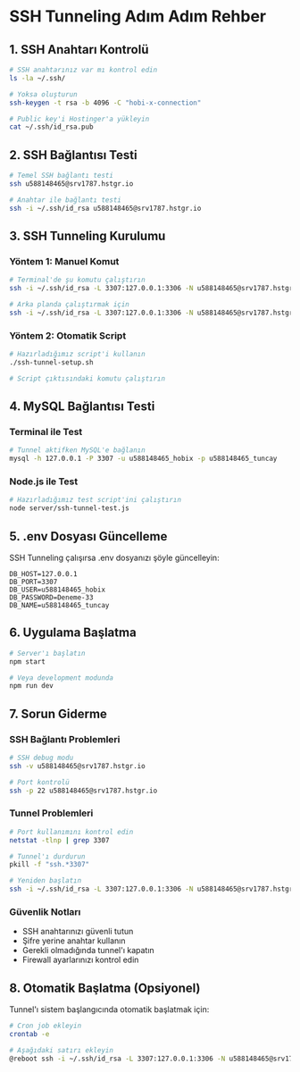 # SSH Tunneling Adım Adım Rehber

## 1. SSH Anahtarı Kontrolü
```bash
# SSH anahtarınız var mı kontrol edin
ls -la ~/.ssh/

# Yoksa oluşturun
ssh-keygen -t rsa -b 4096 -C "hobi-x-connection"

# Public key'i Hostinger'a yükleyin
cat ~/.ssh/id_rsa.pub
```

## 2. SSH Bağlantısı Testi
```bash
# Temel SSH bağlantı testi
ssh u588148465@srv1787.hstgr.io

# Anahtar ile bağlantı testi
ssh -i ~/.ssh/id_rsa u588148465@srv1787.hstgr.io
```

## 3. SSH Tunneling Kurulumu

### Yöntem 1: Manuel Komut
```bash
# Terminal'de şu komutu çalıştırın
ssh -i ~/.ssh/id_rsa -L 3307:127.0.0.1:3306 -N u588148465@srv1787.hstgr.io

# Arka planda çalıştırmak için
ssh -i ~/.ssh/id_rsa -L 3307:127.0.0.1:3306 -N u588148465@srv1787.hstgr.io &
```

### Yöntem 2: Otomatik Script
```bash
# Hazırladığımız script'i kullanın
./ssh-tunnel-setup.sh

# Script çıktısındaki komutu çalıştırın
```

## 4. MySQL Bağlantısı Testi

### Terminal ile Test
```bash
# Tunnel aktifken MySQL'e bağlanın
mysql -h 127.0.0.1 -P 3307 -u u588148465_hobix -p u588148465_tuncay
```

### Node.js ile Test
```bash
# Hazırladığımız test script'ini çalıştırın
node server/ssh-tunnel-test.js
```

## 5. .env Dosyası Güncelleme

SSH Tunneling çalışırsa .env dosyanızı şöyle güncelleyin:

```env
DB_HOST=127.0.0.1
DB_PORT=3307
DB_USER=u588148465_hobix
DB_PASSWORD=Deneme-33
DB_NAME=u588148465_tuncay
```

## 6. Uygulama Başlatma

```bash
# Server'ı başlatın
npm start

# Veya development modunda
npm run dev
```

## 7. Sorun Giderme

### SSH Bağlantı Problemleri
```bash
# SSH debug modu
ssh -v u588148465@srv1787.hstgr.io

# Port kontrolü
ssh -p 22 u588148465@srv1787.hstgr.io
```

### Tunnel Problemleri
```bash
# Port kullanımını kontrol edin
netstat -tlnp | grep 3307

# Tunnel'ı durdurun
pkill -f "ssh.*3307"

# Yeniden başlatın
ssh -i ~/.ssh/id_rsa -L 3307:127.0.0.1:3306 -N u588148465@srv1787.hstgr.io &
```

### Güvenlik Notları
- SSH anahtarınızı güvenli tutun
- Şifre yerine anahtar kullanın
- Gerekli olmadığında tunnel'ı kapatın
- Firewall ayarlarınızı kontrol edin

## 8. Otomatik Başlatma (Opsiyonel)

Tunnel'ı sistem başlangıcında otomatik başlatmak için:

```bash
# Cron job ekleyin
crontab -e

# Aşağıdaki satırı ekleyin
@reboot ssh -i ~/.ssh/id_rsa -L 3307:127.0.0.1:3306 -N u588148465@srv1787.hstgr.io &
```
